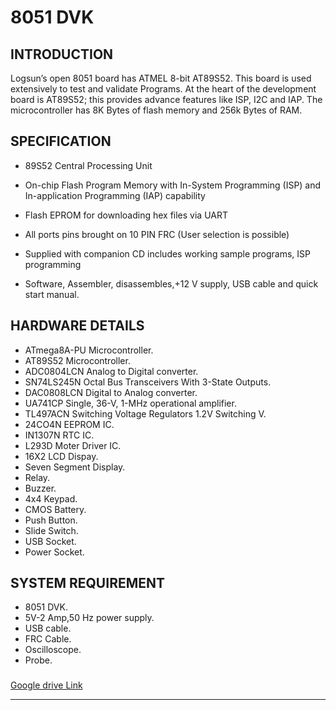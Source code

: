 # 8051 DVK
## INTRODUCTION
Logsun’s open 8051 board has ATMEL 8-bit AT89S52. This board is used extensively to test and validate Programs. At the heart of the development board is AT89S52;
this provides advance features like ISP, I2C and IAP. The microcontroller has 8K Bytes of flash memory and 256k Bytes of RAM.
## SPECIFICATION
* 89S52 Central Processing Unit

* On-chip Flash Program Memory with In-System Programming (ISP) and In-application
    Programming (IAP) capability

* Flash EPROM for downloading hex files via UART

* All ports pins brought on 10 PIN FRC (User selection is possible)

* Supplied with companion CD includes working sample programs, ISP   programming                 

* Software, Assembler, disassembles,+12 V supply, USB cable and quick start manual.
## HARDWARE DETAILS
* ATmega8A-PU Microcontroller.
* AT89S52 Microcontroller.
* ADC0804LCN Analog to Digital converter.
* SN74LS245N Octal Bus Transceivers With 3-State Outputs.
* DAC0808LCN Digital to Analog converter.
* UA741CP Single, 36-V, 1-MHz operational amplifier.
* TL497ACN Switching Voltage Regulators 1.2V Switching V.
* 24CO4N EEPROM IC.
* IN1307N RTC IC.
* L293D Moter Driver IC.
* 16X2 LCD Dispay.
* Seven Segment Display.
* Relay.
* Buzzer.
* 4x4 Keypad.
* CMOS Battery.
* Push Button.
* Slide Switch.
* USB Socket.
* Power Socket.




## SYSTEM REQUIREMENT
* 8051 DVK.
* 5V-2 Amp,50 Hz power supply.
* USB cable.
* FRC Cable.
* Oscilloscope.
* Probe.
### 
[Google drive Link](https://drive.google.com/drive/folders/1CsAFEyreO8zfekb_02L1KQQwvoO-gw6k?usp=sharing)

____________________________________________________________


